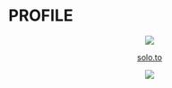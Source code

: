 # PROFILE

<p align="center">
  <img src="https://readme-typing-svg.demolab.com/?lines=Hello!+its+a+me+NeuroXss;This+is+my+profile!;meow :/&font=Fira%20Code&center=true&color=24F753&width=380&height=50&duration=4000&pause=1000">
</p>


<p align="center">
  <a href="https://solo.to/nxys">solo.to</a>
</p>

<p align="center">
<img src="http://www.steamsignature.com/profile/english//76561198067727912.png"/>
</p>
